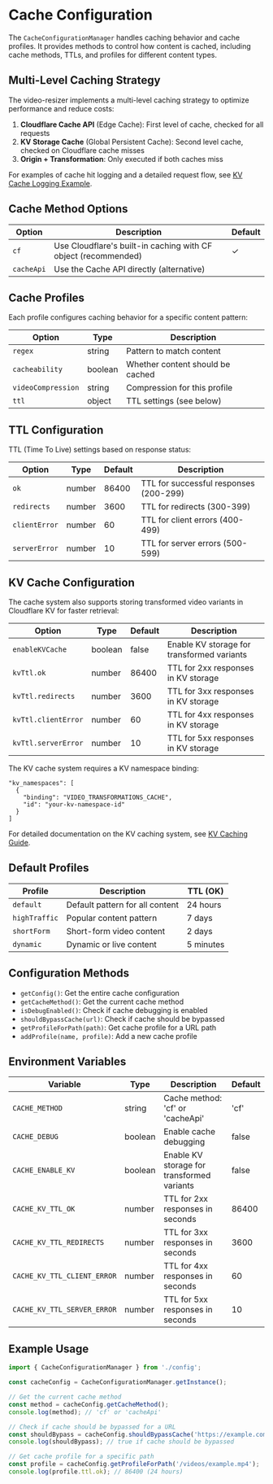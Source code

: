 # Cache Configuration

The `CacheConfigurationManager` handles caching behavior and cache profiles. It provides methods to control how content is cached, including cache methods, TTLs, and profiles for different content types.

## Multi-Level Caching Strategy

The video-resizer implements a multi-level caching strategy to optimize performance and reduce costs:

1. **Cloudflare Cache API** (Edge Cache): First level of cache, checked for all requests
2. **KV Storage Cache** (Global Persistent Cache): Second level cache, checked on Cloudflare cache misses
3. **Origin + Transformation**: Only executed if both caches miss

For examples of cache hit logging and a detailed request flow, see [KV Cache Logging Example](./kv-cache-logging-example.md).

## Cache Method Options

| Option | Description | Default |
|--------|-------------|---------|
| `cf` | Use Cloudflare's built-in caching with CF object (recommended) | ✓ |
| `cacheApi` | Use the Cache API directly (alternative) | |

## Cache Profiles

Each profile configures caching behavior for a specific content pattern:

| Option | Type | Description |
|--------|------|-------------|
| `regex` | string | Pattern to match content |
| `cacheability` | boolean | Whether content should be cached |
| `videoCompression` | string | Compression for this profile |
| `ttl` | object | TTL settings (see below) |

## TTL Configuration

TTL (Time To Live) settings based on response status:

| Option | Type | Default | Description |
|--------|------|---------|-------------|
| `ok` | number | 86400 | TTL for successful responses (200-299) |
| `redirects` | number | 3600 | TTL for redirects (300-399) |
| `clientError` | number | 60 | TTL for client errors (400-499) |
| `serverError` | number | 10 | TTL for server errors (500-599) |

## KV Cache Configuration

The cache system also supports storing transformed video variants in Cloudflare KV for faster retrieval:

| Option | Type | Default | Description |
|--------|------|---------|-------------|
| `enableKVCache` | boolean | false | Enable KV storage for transformed variants |
| `kvTtl.ok` | number | 86400 | TTL for 2xx responses in KV storage |
| `kvTtl.redirects` | number | 3600 | TTL for 3xx responses in KV storage |
| `kvTtl.clientError` | number | 60 | TTL for 4xx responses in KV storage |
| `kvTtl.serverError` | number | 10 | TTL for 5xx responses in KV storage |

The KV cache system requires a KV namespace binding:

```jsonc
"kv_namespaces": [
  {
    "binding": "VIDEO_TRANSFORMATIONS_CACHE",
    "id": "your-kv-namespace-id"
  }
]
```

For detailed documentation on the KV caching system, see [KV Caching Guide](../kv-caching/README.md).

## Default Profiles

| Profile | Description | TTL (OK) |
|---------|-------------|----------|
| `default` | Default pattern for all content | 24 hours |
| `highTraffic` | Popular content pattern | 7 days |
| `shortForm` | Short-form video content | 2 days |
| `dynamic` | Dynamic or live content | 5 minutes |

## Configuration Methods

- `getConfig()`: Get the entire cache configuration
- `getCacheMethod()`: Get the current cache method
- `isDebugEnabled()`: Check if cache debugging is enabled
- `shouldBypassCache(url)`: Check if cache should be bypassed
- `getProfileForPath(path)`: Get cache profile for a URL path
- `addProfile(name, profile)`: Add a new cache profile

## Environment Variables

| Variable | Type | Description | Default |
|----------|------|-------------|---------|
| `CACHE_METHOD` | string | Cache method: 'cf' or 'cacheApi' | 'cf' |
| `CACHE_DEBUG` | boolean | Enable cache debugging | false |
| `CACHE_ENABLE_KV` | boolean | Enable KV storage for transformed variants | false |
| `CACHE_KV_TTL_OK` | number | TTL for 2xx responses in seconds | 86400 |
| `CACHE_KV_TTL_REDIRECTS` | number | TTL for 3xx responses in seconds | 3600 |
| `CACHE_KV_TTL_CLIENT_ERROR` | number | TTL for 4xx responses in seconds | 60 |
| `CACHE_KV_TTL_SERVER_ERROR` | number | TTL for 5xx responses in seconds | 10 |

## Example Usage

```typescript
import { CacheConfigurationManager } from './config';

const cacheConfig = CacheConfigurationManager.getInstance();

// Get the current cache method
const method = cacheConfig.getCacheMethod();
console.log(method); // 'cf' or 'cacheApi'

// Check if cache should be bypassed for a URL
const shouldBypass = cacheConfig.shouldBypassCache('https://example.com/video.mp4?debug=true');
console.log(shouldBypass); // true if cache should be bypassed

// Get cache profile for a specific path
const profile = cacheConfig.getProfileForPath('/videos/example.mp4');
console.log(profile.ttl.ok); // 86400 (24 hours)
```